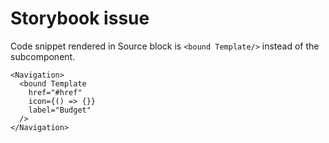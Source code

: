 # Storybook issue

Code snippet rendered in Source block is `<bound Template/>` instead of the subcomponent.

```
<Navigation>
  <bound Template
    href="#href"
    icon={() => {}}
    label="Budget"
  />
</Navigation>
```
